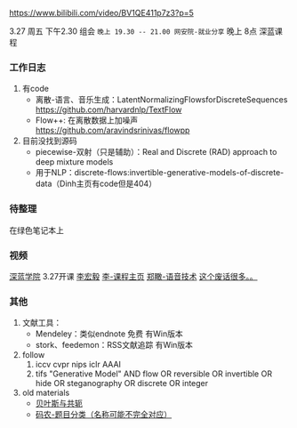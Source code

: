 

https://www.bilibili.com/video/BV1QE411p7z3?p=5


3.27 周五
    下午2.30 组会
    `晚上 19.30 -- 21.00 网安院-就业分享`
    晚上 8点  深蓝课程


### 工作日志
1. 有code
    - 离散-语言、音乐生成：LatentNormalizingFlowsforDiscreteSequences
    https://github.com/harvardnlp/TextFlow
    - Flow++: 在离散数据上加噪声
    https://github.com/aravindsrinivas/flowpp
2. 目前没找到源码
    - piecewise-双射（只是辅助）：Real and Discrete (RAD) approach to deep mixture models
    - 用于NLP：discrete-flows:invertible-generative-models-of-discrete-data（Dinh主页有code但是404）

### 待整理
在绿色笔记本上

### 视频
[深蓝学院](https://www.shenlanxueyuan.com/login)    3.27开课
[李宏毅](https://www.bilibili.com/video/av94310884?p=2)
[李-课程主页](http://speech.ee.ntu.edu.tw/~tlkagk/courses_DLHLP20.html)
[郑瞰-语音技术](https://space.bilibili.com/414359524)
[这个废话很多。。](https://www.greedyai.com/)


### 其他
1. 文献工具：
    - Mendeley：类似endnote 免费 有Win版本
    - stork、feedemon：RSS文献追踪  有Win版本
2. follow
    1. iccv  cvpr  nips  iclr  AAAI
    2. tifs
    "Generative Model" AND flow OR reversible OR invertible OR hide OR steganography OR   discrete OR integer
3. old materials    
    - [贝叶斯与共轭](https://alexanderetz.com/2015/07/25/understanding-bayes-updating-priors-via-the-likelihood/)
    - [码农-题目分类（名称可能不完全对应）](https://zhuanlan.zhihu.com/p/104983442)